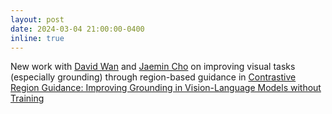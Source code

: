 ```yaml
---
layout: post
date: 2024-03-04 21:00:00-0400
inline: true
---
```


New work with [David Wan](https://meetdavidwan.github.io) and [Jaemin Cho](https://j-min.io) on improving visual tasks (especially grounding) through region-based guidance in [Contrastive Region Guidance: Improving Grounding in Vision-Language Models without Training](https://arxiv.org/abs/2403.02325)
